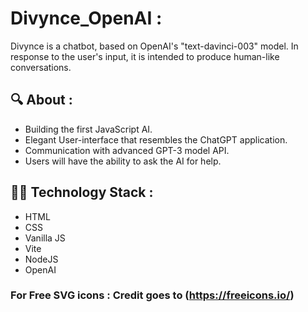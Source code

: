 # Divynce_OpenAI :
Divynce is a chatbot, based on OpenAI's "text-davinci-003" model. In response to the user's input, it is intended to produce human-like conversations.

## 🔍 About :
- Building the first JavaScript AI.
- Elegant User-interface that resembles the ChatGPT application.
- Communication with advanced GPT-3 model API.
- Users will have the ability to ask the AI for help.

## 👨‍💻 Technology Stack :
- HTML
- CSS
- Vanilla JS
- Vite
- NodeJS
- OpenAI


### For Free SVG icons : Credit goes to (https://freeicons.io/)
